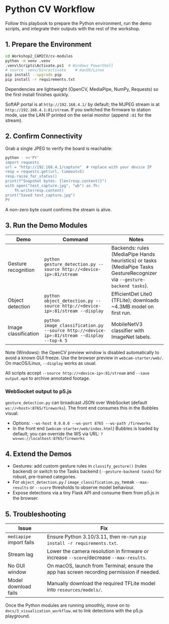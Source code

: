 # Python CV Workflow

Follow this playbook to prepare the Python environment, run the demo scripts, and integrate their outputs with the rest of the workshop.

## 1. Prepare the Environment

```bash
cd Workshop2_CAM2CV/cv-modules
python -m venv .venv
.venv\Scripts\Activate.ps1  # Windows PowerShell
# source .venv/bin/activate    # macOS/Linux
pip install --upgrade pip
pip install -r requirements.txt
```

Dependencies are lightweight (OpenCV, MediaPipe, NumPy, Requests) so the first install finishes quickly.

SoftAP portal is at `http://192.168.4.1/` by default; the MJPEG stream is at `http://192.168.4.1:81/stream`. If you switched the firmware to station mode, use the LAN IP printed on the serial monitor (append `:81` for the stream).

## 2. Confirm Connectivity

Grab a single JPEG to verify the board is reachable:

```bash
python - <<'PY'
import requests
url = "http://192.168.4.1/capture"  # replace with your device IP
resp = requests.get(url, timeout=5)
resp.raise_for_status()
print(f"Snapshot bytes: {len(resp.content)}")
with open("test_capture.jpg", "wb") as fh:
    fh.write(resp.content)
print("Saved test_capture.jpg")
PY
```

A non-zero byte count confirms the stream is alive.

## 3. Run the Demo Modules

| Demo | Command | Notes |
|------|---------|-------|
| Gesture recognition | `python gesture_detection.py --source http://<device-ip>:81/stream` | Backends: rules (MediaPipe Hands heuristics) or tasks (MediaPipe Tasks GestureRecognizer via `--gesture-backend tasks`). |
| Object detection | `python object_detection.py --source http://<device-ip>:81/stream --display` | EfficientDet Lite0 (TFLite); downloads ~4.3MB model on first run. |
| Image classification | `python image_classification.py --source http://<device-ip>:81/stream --display --top-k 5` | MobileNetV3 classifier with ImageNet labels. |

Note (Windows): the OpenCV preview window is disabled automatically to avoid a known GUI freeze. Use the browser preview in `webcam-starter/web/`. On macOS/Linux, `--display` works as usual.

All scripts accept `--source http://<device-ip>:81/stream` and `--save output.mp4` to archive annotated footage.


### WebSocket output to p5.js

`gesture_detection.py` can broadcast JSON over WebSocket (default `ws://<host>:8765/fireworks`). The front end consumes this in the Bubbles visual.

- Options: `--ws-host 0.0.0.0 --ws-port 8765 --ws-path /fireworks`
- In the front end (`webcam-starter/web/index.html`) Bubbles is loaded by default; you can override the WS via URL: `?ws=ws://localhost:8765/fireworks`

## 4. Extend the Demos

- Gestures: add custom gesture rules in `classify_gesture()` (rules backend) or switch to the Tasks backend (`--gesture-backend tasks`) for robust, pre-trained categories.
- For `object_detection.py` / `image_classification.py`, tweak `--max-results` or `--score` thresholds to observe model behaviour.
- Expose detections via a tiny Flask API and consume them from p5.js in the browser.

## 5. Troubleshooting

| Issue | Fix |
|-------|-----|
| `mediapipe` import fails | Ensure Python 3.10/3.11, then re-run `pip install -r requirements.txt`. |
| Stream lag | Lower the camera resolution in firmware or increase `--score`/decrease `--max-results`. |
| No GUI window | On macOS, launch from Terminal; ensure the app has screen recording permission if needed. |
| Model download fails | Manually download the required TFLite model into `resources/models/`. |

Once the Python modules are running smoothly, move on to `docs/3_visualization_workflow.md` to link detections with the p5.js playground.